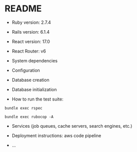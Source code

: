 # README

* Ruby version: 2.7.4

* Rails version: 6.1.4

* React version: 17.0

* React Router: v6

* System dependencies

* Configuration

* Database creation

* Database initialization

* How to run the test suite:
```
bundle exec rspec
```
```
bundle exec rubocop -A
```

* Services (job queues, cache servers, search engines, etc.)

* Deployment instructions: aws code pipeline

* ...
